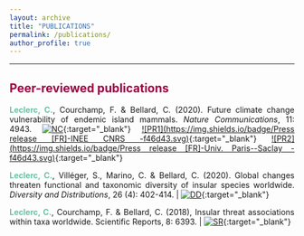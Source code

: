 ```yaml
---
layout: archive
title: "PUBLICATIONS"
permalink: /publications/
author_profile: true
---
```

<style> body {text-align: justify} </style> <!-- Justify text. -->

------

## <span style="color:#9e0142">**Peer-reviewed publications**</span>

<span style="color:#66c2a5">**Leclerc, C.**</span>, Courchamp, F. & Bellard, C. (2020). Future climate change vulnerability of endemic island mammals. *Nature Communications*, 11: 4943.  [![NC](https://img.shields.io/badge/DOI-10.1038/s41467--020--18740--x-5e4fa2.svg)](https://doi.org/10.1038/s41467-020-18740-x){:target="_blank"} [![PR1](https://img.shields.io/badge/Press release [FR]-INEE CNRS -f46d43.svg)](https://inee.cnrs.fr/fr/cnrsinfo/le-changement-climatique-menace-les-ecosystemes-insulaires-et-leur-biodiversite-unique){:target="_blank"} [![PR2](https://img.shields.io/badge/Press release [FR]-Univ. Paris--Saclay -f46d43.svg)](https://www.universite-paris-saclay.fr/actualites/vers-une-extinction-despeces-dans-les-iles-du-pacifique-cause-du-changement-climatique){:target="_blank"}

<span style="color:#66c2a5">**Leclerc, C.**</span>, Villéger, S., Marino, C. & Bellard, C. (2020). Global changes threaten functional and taxonomic diversity of insular species worldwide. *Diversity and Distributions*, 26 (4): 402-414. $|$ [![DD](https://img.shields.io/badge/DOI-10.1111/ddi.13024-5e4fa2.svg)](https://doi.org/10.1111/ddi.13024){:target="_blank"}<br>

<span style="color:#66c2a5">**Leclerc, C.**</span>, Courchamp, F. & Bellard, C. (2018), Insular threat associations within taxa worldwide. Scientific Reports, 8: 6393. $|$ [![SR](https://img.shields.io/badge/DOI-10.1038/s41598--018--24733--0-5e4fa2.svg)](https://doi.org/10.1038/s41598-018-24733-0){:target="_blank"}<br>